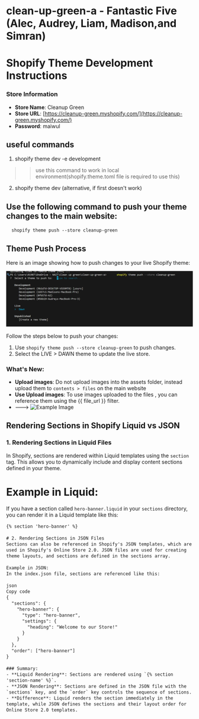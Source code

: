 # clean-up-green-a - Fantastic Five (Alec, Audrey, Liam, Madison,and Simran)

# Shopify Theme Development Instructions

### Store Information
- **Store Name**: Cleanup Green  
- **Store URL**: [https://cleanup-green.myshopify.com/](https://cleanup-green.myshopify.com/)
- **Password**: maiwul

## useful commands
 1. shopify theme dev -e development
  >> use this command to work in local environment(shopify.theme.toml file is required to use this)
  2. shopify theme dev  (alternative, if first doesn't work)
   ## Use the following command to push your theme changes to the main website:
      shopify theme push --store cleanup-green

## Theme Push Process

Here is an image showing how to push changes to your live Shopify theme:

![screenshot](screenshot.png)

Follow the steps below to push your changes:
1. Use `shopify theme push --store cleanup-green` to push changes.
2. Select the LIVE > DAWN theme to update the live store.


### What's New:
- **Upload images**: Do not upload images into the assets folder, instead upload them to `contents > files` on the main website
- **Use Upload images**: To use images uploaded to the files , you can reference them using the {{ file_url }} filter.
- ---> <img src="{{ 'example-image.jpg' | file_url }}" alt="Example Image">


## Rendering Sections in Shopify Liquid vs JSON

### 1. **Rendering Sections in Liquid Files**

In Shopify, sections are rendered within Liquid templates using the `section` tag. This allows you to dynamically include and display content sections defined in your theme.

# Example in Liquid:

If you have a section called `hero-banner.liquid` in your `sections` directory, you can render it in a Liquid template like this:

```liquid
{% section 'hero-banner' %} 

# 2. Rendering Sections in JSON Files
Sections can also be referenced in Shopify's JSON templates, which are used in Shopify's Online Store 2.0. JSON files are used for creating theme layouts, and sections are defined in the sections array.

Example in JSON:
In the index.json file, sections are referenced like this:

json
Copy code
{
  "sections": {
    "hero-banner": {
      "type": "hero-banner",
      "settings": {
        "heading": "Welcome to our Store!"
      }
    }
  },
  "order": ["hero-banner"]
}

### Summary:
- **Liquid Rendering**: Sections are rendered using `{% section 'section-name' %}`.
- **JSON Rendering**: Sections are defined in the JSON file with the `sections` key, and the `order` key controls the sequence of sections.
- **Difference**: Liquid renders the section immediately in the template, while JSON defines the sections and their layout order for Online Store 2.0 templates.


